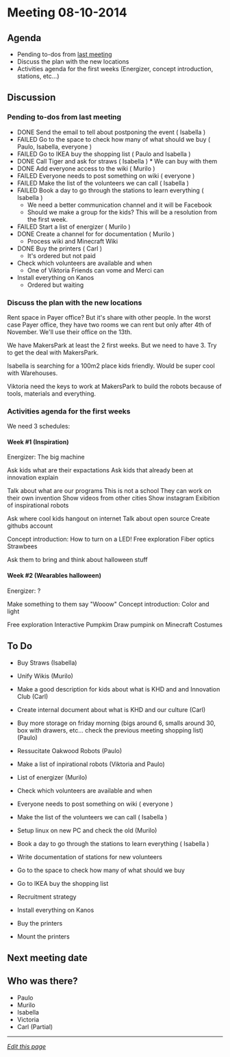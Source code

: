 # Meeting 08-10-2014

## Agenda
* Pending to-dos from [last meeting](http://kidshackday.github.io/wiki/#!meetings/29-09-2014.md)
* Discuss the plan with the new locations
* Activities agenda for the first weeks (Energizer, concept introduction, stations, etc...)

## Discussion

### Pending to-dos from last meeting

* DONE Send the email to tell about postponing the event ( Isabella )
* FAILED Go to the space to check how many of what should we buy ( Paulo, Isabella, everyone )
* FAILED Go to IKEA buy the shopping list ( Paulo and Isabella )
* DONE Call Tiger and ask for straws ( Isabella )
		* We can buy with them 
* DONE Add everyone access to the wiki ( Murilo )
* FAILED Everyone needs to post something on wiki ( everyone )
* FAILED Make the list of the volunteers we can call ( Isabella )
* FAILED Book a day to go through the stations to learn everything ( Isabella )
	* We need a better communication channel and it will be Facebook
	* Should we make a group for the kids? This will be a resolution from the first week.
* FAILED Start a list of energizer ( Murilo )
* DONE Create a channel for for documentation ( Murilo )
	* Process wiki and Minecraft Wiki
* DONE Buy the printers ( Carl )
	* It's ordered but not paid
* Check which volunteers are available and when 
	* One of Viktoria Friends can vome and Merci can
* Install everything on Kanos
	* Ordered but waiting

### Discuss the plan with the new locations

Rent space in Payer office? But it's share with other people.
In the worst case Payer office, they have two rooms we can rent but only after 4th of November.
We'll use their office on the 13th.

We have MakersPark at least the 2 first weeks. But we need to have 3.
Try to get the deal with MakersPark.

Isabella is searching for a 100m2 place kids friendly.
Would be super cool with Warehouses.

Viktoria need the keys to work at MakersPark to build the robots because of tools, materials and everything.

### Activities agenda for the first weeks

We need 3 schedules:

#### Week #1 (Inspiration)
Energizer: The big machine

Ask kids what are their expactations
Ask kids that already been at innovation explain

Talk about what are our programs
	This is not a school
	They can work on their own invention
	Show videos from other cities
	Show instagram
	Exibition of inspirational robots

Ask where cool kids hangout on internet
Talk about open source
Create githubs account

Concept introduction: How to turn on a LED!
Free exploration
Fiber optics
Strawbees

Ask them to bring and think about halloween stuff

#### Week #2 (Wearables halloween)
Energizer: ?

Make something to them say "Wooow"
Concept introduction: Color and light

Free exploration
Interactive Pumpkim
Draw pumpink on Minecraft
Costumes


## To Do

* Buy Straws (Isabella)
* Unify Wikis (Murilo)
* Make a good description for kids about what is KHD and and Innovation Club (Carl)
* Create internal document about what is KHD and our culture (Carl)
* Buy more storage on friday morning (bigs around 6, smalls around 30, box with drawers, etc... check the previous meeting shopping list) (Paulo)
* Ressucitate Oakwood Robots (Paulo)
* Make a list of inpirational robots (Viktoria and Paulo)
* List of energizer (Murilo)
* Check which volunteers are available and when 
* Everyone needs to post something on wiki ( everyone )
* Make the list of the volunteers we can call ( Isabella )
* Setup linux on new PC and check the old (Murilo)
* Book a day to go through the stations to learn everything ( Isabella )

* Write documentation of stations for new volunteers
* Go to the space to check how many of what should we buy
* Go to IKEA buy the shopping list
* Recruitment strategy
* Install everything on Kanos
* Buy the printers
* Mount the printers

## Next meeting date


## Who was there?
* Paulo
* Murilo
* Isabella
* Victoria
* Carl (Partial)

------
*[Edit this page](https://github.com/KidsHackDay/wiki/edit/gh-pages/meetings/08-10-2014.md)*
